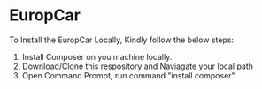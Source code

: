# EuropCar

To Install the EuropCar Locally, Kindly follow the below steps:
1. Install Composer on you machine locally.
2. Download/Clone this respository and Naviagate your local path
3. Open Command Prompt, run command "install composer"